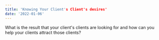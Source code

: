 ```yaml
---
title: 'Knowing Your Client's Client's desires'
date: '2022-01-06'
---
```


What is the result that your client's clients are looking for and how can you help your clients attract those clients?
